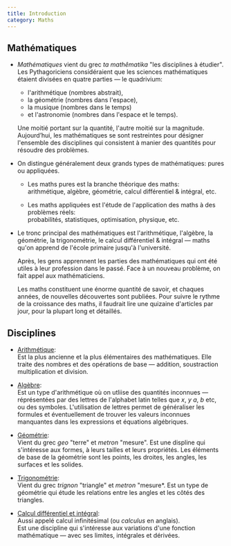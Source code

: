 ```yaml
---
title: Introduction
category: Maths
---
```


## Mathématiques

* *Mathématiques* vient du grec *ta mathêmatika* "les disciplines à étudier". Les Pythagoriciens considéraient que les sciences mathématiques étaient divisées en quatre parties — le quadrivium:

  * l'arithmétique (nombres abstrait),
  * la géométrie (nombres dans l'espace),
  * la musique (nombres dans le temps)
  * et l'astronomie (nombres dans l'espace et le temps).

  Une moitié portant sur la quantité, l'autre moitié sur la magnitude. Aujourd’hui, les mathématiques se sont restreintes pour désigner l'ensemble des disciplines qui consistent à manier des quantités pour résoudre des problèmes.

* On distingue généralement deux grands types de mathématiques: pures ou appliquées.

  * Les maths pures est la branche théorique des maths:  
    arithmétique, algèbre, géométrie, calcul différentiel & intégral, etc.

  * Les maths appliquées est l'étude de l'application des maths à des problèmes réels:  
    probabilités, statistiques, optimisation, physique, etc.

* Le tronc principal des mathématiques est l'arithmétique, l'algèbre, la géométrie, la trigonométrie, le calcul différentiel & intégral — maths qu'on apprend de l'école primaire jusqu'à l'université.

  Après, les gens apprennent les parties des mathématiques qui ont été utiles à leur profession dans le passé. Face à un nouveau problème, on fait appel aux mathématiciens.

  Les maths constituent une énorme quantité de savoir, et chaques années, de nouvelles découvertes sont publiées. Pour suivre le rythme de la croissance des maths, il faudrait lire une quizaine d'articles par jour, pour la plupart long et détaillés.

## Disciplines

* <ins>Arithmétique</ins>:  
  Est la plus ancienne et la plus élémentaires des mathématiques. Elle traite des nombres et des opérations de base — addition, soustraction multiplication et division.

* <ins>Algèbre</ins>:  
  Est un type d'arithmétique où on utliise des quantités inconnues — réprésentées par des lettres de l'alphabet latin telles que *x*, *y* *a*, *b* etc, ou des symboles. L'utilisation de lettres permet de généraliser les formules et éventuellement de trouver les valeurs inconnues manquantes dans les expressions et équations algébriques.

* <ins>Géométrie</ins>:  
  Vient du grec *geo* "terre" et *metron* "mesure".
  Est une displine qui s'intéresse aux formes, à leurs tailles et leurs propriétés. Les éléments de base de la géométrie sont les points, les droites, les angles, les surfaces et les solides.

* <ins>Trigonométrie</ins>:  
  Vient du grec *trignon* "triangle" et *metron* "mesure*. Est un type de géométrie qui étude les relations entre les angles et les côtés des triangles.

* <ins>Calcul différentiel et intégral</ins>:  
  Aussi appelé calcul infinitésimal (ou *calculus* en anglais).  
  Est une discipline qui s'intéresse aux variations d'une fonction mathématique — avec ses limites, intégrales et dérivées.
